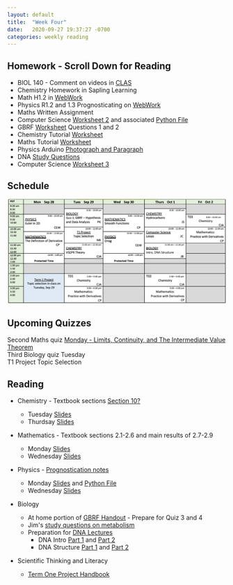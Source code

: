 ```yaml
---
layout: default
title:  "Week Four"
date:   2020-09-27 19:37:27 -0700
categories: weekly reading
---
```


## Homework - Scroll Down for Reading
- BIOL 140 - Comment on videos in [CLAS](https://clas2.arts.ubc.ca/science)
- Chemistry Homework in Sapling Learning 
- Math H1.2 in [WebWork](https://webwork.elearning.ubc.ca/webwork2/2020W1-2_SCIE_010_001/quiz_mode/MATH_Quiz_1/?effectiveUser=F9KXN5EOGI06&user=F9KXN5EOGI06&key=xSfJwqhlWxWfeMVlcwSieBZfajmyhvso)
- Physics R1.2 and 1.3 Prognosticating on [WebWork](https://webwork.elearning.ubc.ca/webwork2/2020W1-2_SCIE_010_001/quiz_mode/MATH_Quiz_1/?effectiveUser=F9KXN5EOGI06&user=F9KXN5EOGI06&key=xSfJwqhlWxWfeMVlcwSieBZfajmyhvso)
- Maths Written Assignment 
- Computer Science [Worksheet 2](https://canvas.ubc.ca/courses/62922/assignments/688868?module_item_id=2404464) and associated [Python File](https://canvas.ubc.ca/courses/62922/files/9774495/download?wrap=1)
- GBRF [Worksheet](https://canvas.ubc.ca/courses/62806/files/9664574/download?wrap=1) Questions 1 and 2
- Chemistry Tutorial [Worksheet](https://canvas.ubc.ca/courses/62920/files/9758737/download?download_frd=1)
- Maths Tutorial [Worksheet](https://canvas.ubc.ca/courses/62921/files/9819281/download?wrap=1)
- Physics Arduino [Photograph and Paragraph](https://canvas.ubc.ca/courses/62922/assignments/692459)
- DNA [Study Questions](https://canvas.ubc.ca/courses/62806/files/8408204/download?wrap=1)
- Computer Science [Worksheet 3](https://canvas.ubc.ca/courses/62922/files/9956885/download?wrap=1)

## Schedule

![Week Four Schedule](/assets/w4schedule.png)

## Upcoming Quizzes

Second Maths quiz [Monday - Limits, Continuity, and The Intermediate Value Theorem](https://webwork.elearning.ubc.ca/webwork2/2020W1-2_SCIE_010_001/quiz_mode/MATH_Quiz_1/?effectiveUser=F9KXN5EOGI06&user=F9KXN5EOGI06&key=xSfJwqhlWxWfeMVlcwSieBZfajmyhvso)  
Third Biology quiz Tuesday  
T1 Project Topic Selection


## Reading

- Chemistry - Textbook sections [Section 10?](https://chem.libretexts.org/Bookshelves/General_Chemistry/Map%3A_General_Chemistry_%28Petrucci_et_al.%29/10%3A_Chemical_Bonding_I%3A_Basic_Concepts)
	- Tuesday [Slides](https://canvas.ubc.ca/courses/62920/files/9653726/download?wrap=1)
	- Thurdsay [Slides](https://canvas.ubc.ca/courses/62920/files/9187783/download?download_frd=1)

- Mathematics - Textbook sections 2.1-2.6 and main results of 2.7-2.9
	- Monday [Slides](https://canvas.ubc.ca/courses/62921/files/9915522/download?wrap=1)
	- Wednesday [Slides](https://canvas.ubc.ca/courses/62921/files/9969672/download?wrap=1)

- Physics - [Prognostication notes](https://canvas.ubc.ca/courses/62922/files/9590019/download?wrap=1)
	- Monday [Slides](https://canvas.ubc.ca/courses/62922/files/9905679/download) and [Python File](https://canvas.ubc.ca/courses/62922/files/9905653/download)
	- Wednesday [Slides](https://canvas.ubc.ca/courses/62922/files/9949260/download)

- Biology 
	- At home portion of [GBRF Handout](https://canvas.ubc.ca/courses/62806/files/9176463/download?wrap=1) - Prepare for Quiz 3 and 4
	- Jim's [study questions on metabolism](https://canvas.ubc.ca/courses/62806/files/9730517/download?wrap=1)
	- Preparation for [DNA Lectures](https://canvas.ubc.ca/courses/62806/pages/dna-introduction-and-study-hints?module_item_id=1883021)
		- DNA Intro [Part 1](https://canvas.ubc.ca/courses/62806/files/8545297/download) and [Part 2](https://canvas.ubc.ca/courses/62806/files/8545422/download)
		- DNA Structure [Part 1](https://canvas.ubc.ca/courses/62806/files/8407969/download) and [Part 2](https://canvas.ubc.ca/courses/62806/files/8408397/download)

- Scientific Thinking and Literacy
	- [Term One Project Handbook](https://canvas.ubc.ca/courses/62807/files/9663802/download?download_frd=1)
